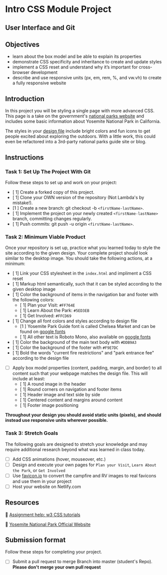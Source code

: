 # Intro CSS Module Project

## User Interface and Git

## Objectives

- learn about the box model and be able to explain its properties
- demonstrate CSS specificity and inheritance to create and update styles
- implement a CSS reset and understand why it’s important for cross-browser development
- describe and use responsive units (px, em, rem, %, and vw.vh) to create a fully responsive website

## Introduction

In this project you will be styling a single page with more advanced CSS. This page is a take on the government's [national parks website](https://www.nps.gov/yose/index.htm) and includes some basic information about Yosemite National Park in California.

The styles in your [design file](/design/desktop.jpg) include bright colors and fun icons to get people excited about exploring the outdoors. With a little work, this could even be refactored into a 3rd-party national parks guide site or blog.

## Instructions

### Task 1: Set Up The Project With Git

Follow these steps to set up and work on your project:

- [ 1] Create a forked copy of this project.
- [ 1] Clone your OWN version of the repository (Not Lambda's by mistake!).
- [1 ] Create a new branch: git checkout -b `<firstName-lastName>`.
- [ 1] Implement the project on your newly created `<firstName-lastName>` branch, committing changes regularly.
- [ 1] Push commits: git push -u origin `<firstName-lastName>`.

### Task 2: Minimum Viable Product

Once your repository is set up, practice what you learned today to style the site according to the given design. Your complete project should look similar to the desktop image. You should take the following actions, at a minimum:

- [ 1] Link your CSS stylesheet in the `index.html` and impliment a CSS reset 
- [ 1] Markup html semantically, such that it can be styled according to the given desktop image
- [ 1] Color the background of items in the navigation bar and footer with the following colors:
  - [ 1] Plan your Visit: `#FF764E`
  - [ 1] Learn About the Park: `#5ED3EB`
  - [ 1] Get Involved: `#FFCD69`
- [ 1] Change all font colors and styles according to design file
  - [1 ] Yosemite Park Guide font is called Chelsea Market and can be found on [google fonts](https://fonts.google.com/specimen/Chelsea+Market)
  - [ 1] All other text is Roboto Mono, also available on [google fonts](https://fonts.google.com/specimen/Roboto+Mono)
- [ 1] Color the background of the main text body with `#DDB9A3`
- [ 1] Color the background of the footer with `#F9E7DC`
- [ 1] Bold the words "current fire restrictions" and "park entrance fee" according to the design file
- [ ] Apply box model properties (content, padding, margin, and border) to all content such that your webpage matches the design file. This will include at least:
  - [ 1] A round image in the header
  - [ 1] Round corners on navigation and footer items
  - [ 1] Header image and text side by side
  - [ 1] Centered content and margins around content
  - [ 1] Footer image positioning

**Throughout your design you should avoid static units (pixels), and should instead use responsive units wherever possible.**


### Task 3: Stretch Goals

The following goals are designed to stretch your knowledge and may require additional research beyond what was learned in class today.

- [ ] Add CSS animations (hover, mouseover, etc.)
- [ ] Design and execute your own pages for `Plan your Visit`, `Learn About the Park`, or `Get Involved`
- [ ] Use [favicon.io](https://favicon.io/favicon-converter/) to convert the campfire and RV images to real favicons and use them in your project
- [ ] Host your website on Netlify.com

## Resources

👋 [Assignment help: w3 CSS tutorials](https://www.w3schools.com/css/)

👀 [Yosemite National Park Official Website](https://www.nps.gov/yose/index.htm)

## Submission format

Follow these steps for completing your project.

- [ ] Submit a pull request to merge <firstName-lastName> Branch into master (student's  Repo). **Please don't merge your own pull request**

